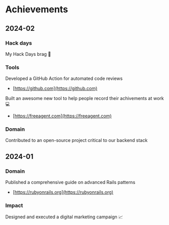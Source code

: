 # Achievements
## 2024-02

### Hack days

My Hack Days brag 🎉


### Tools

Developed a GitHub Action for automated code reviews

* [https://github.com](https://github.com)

Built an awesome new tool to help people record their achivements at work 💻

* [https://freeagent.com](https://freeagent.com)


### Domain

Contributed to an open-source project critical to our backend stack

## 2024-01

### Domain

Published a comprehensive guide on advanced Rails patterns

* [https://rubyonrails.org](https://rubyonrails.org)


### Impact

Designed and executed a digital marketing campaign 📈
